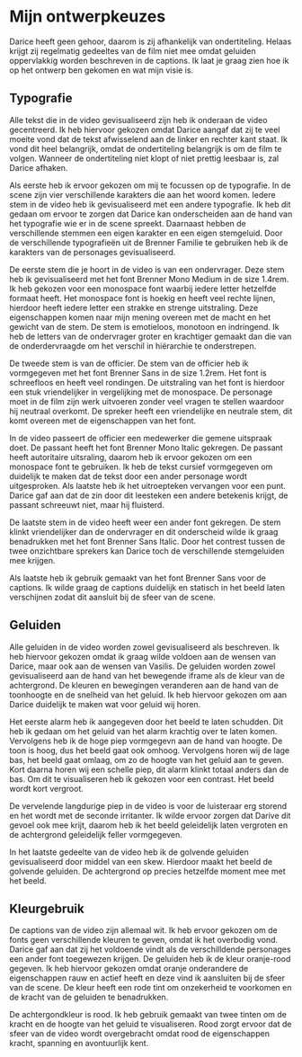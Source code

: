 # Mijn ontwerpkeuzes

Darice heeft geen gehoor, daarom is zij afhankelijk van ondertiteling. Helaas krijgt zij regelmatig gedeeltes van de film niet mee omdat geluiden oppervlakkig worden beschreven in de captions. Ik laat je graag zien hoe ik op het ontwerp ben gekomen en wat mijn visie is. 

## Typografie

Alle tekst die in de video gevisualiseerd zijn heb ik onderaan de video gecentreerd. Ik heb hiervoor gekozen omdat Darice aangaf dat zij te veel moeite vond dat de tekst afwisselend aan de linker en rechter kant staat. Ik vond dit heel belangrijk, omdat de ondertiteling belangrijk is om de film te volgen. Wanneer de ondertiteling niet klopt of niet prettig leesbaar is, zal Darice afhaken.

Als eerste heb ik ervoor gekozen om mij te focussen op de typografie. In de scene zijn vier verschillende karakters die aan het woord komen. Iedere stem in de video heb ik gevisualiseerd met een andere typografie. Ik heb dit gedaan om ervoor te zorgen dat Darice kan onderscheiden aan de hand van het typografie wie er in de scene spreekt. Daarnaast hebben de verschillende stemmen een eigen karakter en een eigen stemgeluid. Door de verschillende typografieën uit de Brenner Familie te gebruiken heb ik de karakters van de personages gevisualiseerd.

De eerste stem die je hoort in de video is van een ondervrager. Deze stem heb ik gevisualiseerd met het font Brenner Mono Medium in de size 1.4rem. Ik heb gekozen voor een monospace font waarbij iedere letter hetzelfde formaat heeft. Het monospace font is hoekig en heeft veel rechte lijnen, hierdoor heeft iedere letter een strakke en strenge uitstraling. Deze eigenschappen komen naar mijn mening overeen met de macht en het gewicht van de stem. De stem is emotieloos, monotoon en indringend. Ik heb de letters van de ondervrager groter en krachtiger gemaakt dan die van de onderdervraagde om het verschil in hiërarchie te onderstrepen.

De tweede stem is van de officier. De stem van de officier heb ik vormgegeven met het font Brenner Sans in de size 1.2rem. Het font is schreefloos en heeft veel rondingen. De uitstraling van het font is hierdoor een stuk vriendelijker in vergelijking met de monospace. De personage moet in de film zijn werk uitvoeren zonder veel vragen te stellen waardoor hij neutraal overkomt. De spreker heeft een vriendelijke en neutrale stem, dit komt overeen met de eigenschappen van het font.

In de video passeert de officier een medewerker die gemene uitspraak doet. De passant heeft het font Brenner Mono Italic gekregen. De passant heeft autoritaire uitsraling, daarom heb ik ervoor gekozen om een monospace font te gebruiken. Ik heb de tekst cursief vormgegeven om duidelijk te maken dat de tekst door een ander personage wordt uitgesproken. Als laatste heb ik het uitroepteken vervangen voor een punt. Darice gaf aan dat de zin door dit leesteken een andere betekenis krijgt, de passant schreeuwt niet, maar hij fluisterd. 

De laatste stem in de video heeft weer een ander font gekregen. De stem klinkt vriendelijker dan de ondervrager en dit onderscheid wilde ik graag benadrukken met het font Brenner Sans Italic. Door het contrest tussen de twee onzichtbare sprekers kan Darice toch de verschillende stemgeluiden mee krijgen.

Als laatste heb ik gebruik gemaakt van het font Brenner Sans voor de captions. Ik wilde graag de captions duidelijk en statisch in het beeld laten verschijnen zodat dit aansluit bij de sfeer van de scene.

## Geluiden

Alle geluiden in de video worden zowel gevisualiseerd als beschreven. Ik heb hiervoor gekozen omdat ik graag wilde voldoen aan de wensen van Darice, maar ook aan de wensen van Vasilis. De geluiden worden zowel gevisualiseerd aan de hand van het bewegende iframe als de kleur van de achtergrond. De kleuren en bewegingen veranderen aan de hand van de toonhoogte en de snelheid van het geluid. Ik heb hiervoor gekozen om aan Darice duidelijk te maken wat voor geluid wij horen.

Het eerste alarm heb ik aangegeven door het beeld te laten schudden. Dit heb ik gedaan om het geluid van het alarm krachtig over te laten komen. Vervolgens heb ik de hoge piep vormgegevn aan de hand van hoogte. De toon is hoog, dus het beeld gaat ook omhoog. Vervolgens horen wij de lage bas, het beeld gaat omlaag, om zo de hoogte van het geluid aan te geven. Kort daarna horen wij een schelle piep, dit alarm klinkt totaal anders dan de bas. Om dit te visualiseren heb ik gekozen voor een contrast. Het beeld wordt kort vergroot.

De vervelende langdurige piep in de video is voor de luisteraar erg storend en het wordt met de seconde irritanter. Ik wilde ervoor zorgen dat Darive dit gevoel ook mee krijt, daarom heb ik het beeld geleidelijk laten vergroten en de achtergrond geleidelijk feller vormgegeven. 

In het laatste gedeelte van de video heb ik de golvende geluiden gevisualiseerd door middel van een skew. Hierdoor maakt het beeld de golvende geluiden. De achtergrond op precies hetzelfde moment mee met het beeld.

## Kleurgebruik

De captions van de video zijn allemaal wit. Ik heb ervoor gekozen om de fonts geen verschillende kleuren te geven, omdat ik het overbodig vond. Darice gaf aan dat zij het voldoende vindt als de verschilldende personages een ander font toegewezen krijgen.
De geluiden heb ik de kleur oranje-rood gegeven. Ik heb hiervoor gekozen omdat oranje onderandere de eigenschappen rauw en actief heeft en deze vind ik aansluiten bij de sfeer van de scene. De kleur heeft een rode tint om onzekerheid te voorkomen en de kracht van de geluiden te benadrukken. 

De achtergondkleur is rood. Ik heb gebruik gemaakt van twee tinten om de kracht en de hoogte van het geluid te visualiseren. Rood zorgt ervoor dat de sfeer van de video wordt overgebracht omdat rood de eigenschappen kracht, spanning en avontuurlijk kent.
